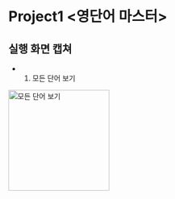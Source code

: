 # Project1 <영단어 마스터> 

## 실행 화면 캡쳐

+ 1. 모든 단어 보기
<img width="200" alt="모든 단어 보기" src="https://user-images.githubusercontent.com/103119924/188552985-47c4c7a6-266c-451a-871f-91a0fc265a26.png">

